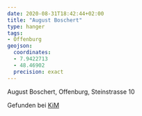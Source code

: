 ```yaml
---
date: 2020-08-31T18:42:44+02:00
title: "August Boschert"
type: hanger
tags:
- Offenburg
geojson:
  coordinates:
  - 7.9422713
  - 48.46902
  precision: exact
---
```

August Boschert, Offenburg, Steinstrasse 10

<div class="source">Gefunden bei <a href="https://www.neue-arbeit-brockensammlung.de/geschaefte/zweigstelle-kim/">KiM</a></div>
